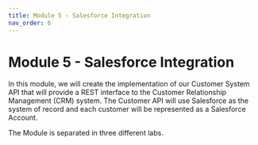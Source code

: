 ```yaml
---
title: Module 5 - Salesforce Integration
nav_order: 6
---
```


# Module 5 - Salesforce Integration

In this module, we will create the implementation of our Customer System API that will provide a REST interface to the Customer Relationship Management (CRM) system. The Customer API will use Salesforce ​as the system of record and each customer will be represented as a Salesforce Account.

The Module is separated in three different labs.
